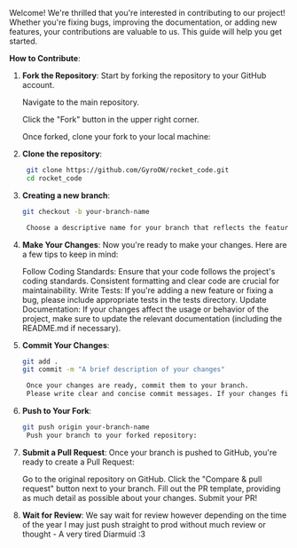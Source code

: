 Welcome!
We're thrilled that you're interested in contributing to our project! Whether you're fixing bugs, improving the documentation, or adding new features, your contributions are valuable to us. This guide will help you get started.

**How to Contribute**:
1. **Fork the Repository**:
    Start by forking the repository to your GitHub account.

    Navigate to the main repository.

    Click the "Fork" button in the upper right corner.

    Once forked, clone your fork to your local machine:

2. **Clone the repository**:
   ```bash
    git clone https://github.com/GyroOW/rocket_code.git
    cd rocket_code


3. **Creating a new branch**:
   ```bash
   git checkout -b your-branch-name

    Choose a descriptive name for your branch that reflects the feature or fix you're working on.

4. **Make Your Changes**:
    Now you're ready to make your changes. Here are a few tips to keep in mind:

    Follow Coding Standards: Ensure that your code follows the project's coding standards. Consistent formatting and clear code are crucial for maintainability.
    Write Tests: If you're adding a new feature or fixing a bug, please include appropriate tests in the tests directory.
    Update Documentation: If your changes affect the usage or behavior of the project, make sure to update the relevant documentation (including the README.md if necessary).

5. **Commit Your Changes**:
   ```bash
   git add .
   git commit -m "A brief description of your changes"

    Once your changes are ready, commit them to your branch.
    Please write clear and concise commit messages. If your changes fix an issue, mention it in the commit message (e.g., Fixes #123).

6. **Push to Your Fork**:
   ```bash
   git push origin your-branch-name
    Push your branch to your forked repository:

7. **Submit a Pull Request**:
    Once your branch is pushed to GitHub, you're ready to create a Pull Request:

    Go to the original repository on GitHub.
    Click the "Compare & pull request" button next to your branch.
    Fill out the PR template, providing as much detail as possible about your changes.
    Submit your PR!

8. **Wait for Review**:
    We say wait for review however depending on the time of the year I may just push straight to prod without much review or thought - A very tired Diarmuid :3